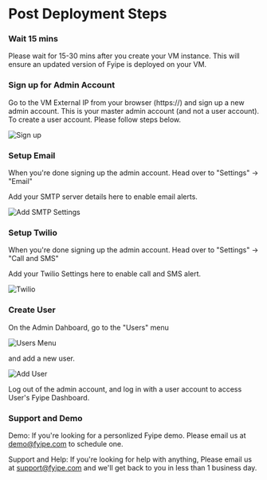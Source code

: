 # Post Deployment Steps

### Wait 15 mins

Please wait for 15-30 mins after you create your VM instance. This will ensure an updated version of Fyipe is deployed on your VM.

### Sign up for Admin Account

Go to the VM External IP from your browser (https://<vm-external-ip>) and sign up a new admin account. 
This is your master admin account (and not a user account). 
To create a user account. Please follow steps below.
  
![Sign up](https://www.dropbox.com/s/4s0mnaxpvcw3geo/Screenshot%202020-04-14%20at%209.07.25%20AM.png?dl=0&raw=1) 

### Setup Email

When you're done signing up the admin account. Head over to "Settings" -> "Email"

Add your SMTP server details here to enable email alerts.

![Add SMTP Settings](https://www.dropbox.com/s/0hzq50ajohfsdyt/Screenshot%202020-04-14%20at%209.09.58%20AM.png?dl=0&raw=1)

### Setup Twilio

When you're done signing up the admin account. Head over to "Settings" -> "Call and SMS"

Add your Twilio Settings here to enable call and SMS alert.

![Twilio](https://www.dropbox.com/s/0r4rs5ankko4d6c/Screenshot%202020-04-14%20at%209.11.02%20AM.png?dl=0&raw=1)

### Create User

On the Admin Dahboard, go to the "Users" menu 

![Users Menu](https://www.dropbox.com/s/700pgycz3stz6pu/Screenshot%202020-04-14%20at%209.12.04%20AM.png?dl=0&raw=1)

and add a new user. 

![Add User](https://www.dropbox.com/s/45a72jop84a791i/Screenshot%202020-04-14%20at%209.12.17%20AM.png?dl=0&raw=1)

Log out of the admin account, and log in with a user account to access User's Fyipe Dashboard.

### Support and Demo

Demo: If you're looking for a personlized Fyipe demo. Please email us at demo@fyipe.com to schedule one.

Support and Help: If you're looking for help with anything, Please email us at support@fyipe.com and we'll get back to you in less than 1 business day.

